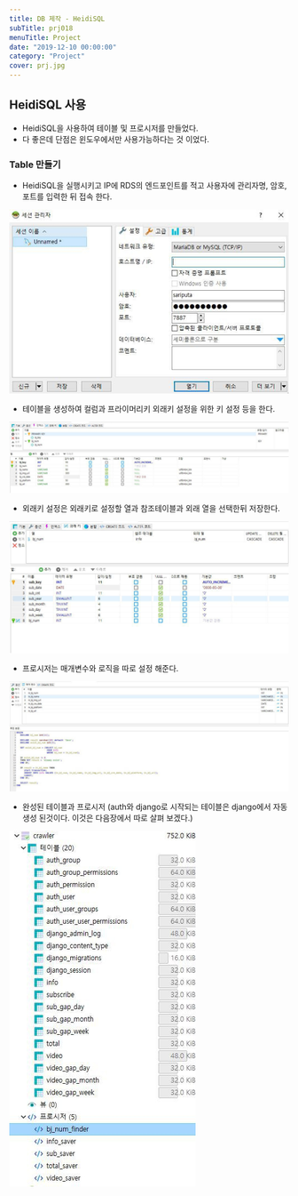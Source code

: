 ```yaml
---
title: DB 제작 - HeidiSQL
subTitle: prj018
menuTitle: Project
date: "2019-12-10 00:00:00"
category: "Project"
cover: prj.jpg
---
```


## HeidiSQL 사용

- HeidiSQL을 사용하여 테이블 및 프로시저를 만들었다.
- 다 좋은데 단점은 윈도우에서만 사용가능하다는 것 이었다.

###  Table 만들기

- HeidiSQL을 실행시키고 IP에 RDS의 엔드포인트를 적고 사용자에 관리자명, 암호, 포트를 입력한 뒤 접속 한다. 

![6](6.jpeg)

- 테이블을 생성하여 컬럼과 프라이머리키 외래키 설정을 위한 키 설정 등을 한다.

![1](1.jpeg)

- 외래키 설정은 외래키로 설정할 열과 참조테이블과 외래 열을 선택한뒤 저장한다.

![7](7.jpeg)

- 프로시저는 매개변수와 로직을 따로 설정 해준다.

![2](2.jpeg)

- 완성된 테이블과 프로시저 (auth와 django로 시작되는 테이블은 django에서 자동 생성 된것이다. 이것은 다음장에서 따로 살펴 보겠다.)

![5](5.jpeg)